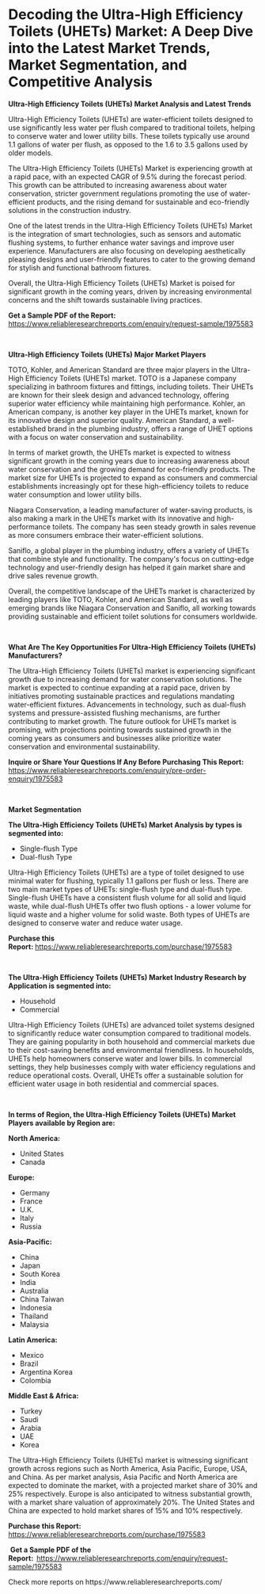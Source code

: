 <p><h1>Decoding the Ultra-High Efficiency Toilets (UHETs) Market: A Deep Dive into the Latest Market Trends, Market Segmentation, and Competitive Analysis</h1></p><p><strong>Ultra-High Efficiency Toilets (UHETs) Market Analysis and Latest Trends</strong></p>
<p><p>Ultra-High Efficiency Toilets (UHETs) are water-efficient toilets designed to use significantly less water per flush compared to traditional toilets, helping to conserve water and lower utility bills. These toilets typically use around 1.1 gallons of water per flush, as opposed to the 1.6 to 3.5 gallons used by older models.</p><p>The Ultra-High Efficiency Toilets (UHETs) Market is experiencing growth at a rapid pace, with an expected CAGR of 9.5% during the forecast period. This growth can be attributed to increasing awareness about water conservation, stricter government regulations promoting the use of water-efficient products, and the rising demand for sustainable and eco-friendly solutions in the construction industry.</p><p>One of the latest trends in the Ultra-High Efficiency Toilets (UHETs) Market is the integration of smart technologies, such as sensors and automatic flushing systems, to further enhance water savings and improve user experience. Manufacturers are also focusing on developing aesthetically pleasing designs and user-friendly features to cater to the growing demand for stylish and functional bathroom fixtures.</p><p>Overall, the Ultra-High Efficiency Toilets (UHETs) Market is poised for significant growth in the coming years, driven by increasing environmental concerns and the shift towards sustainable living practices.</p></p>
<p><strong>Get a Sample PDF of the Report:&nbsp;</strong> <a href="https://www.reliableresearchreports.com/enquiry/request-sample/1975583">https://www.reliableresearchreports.com/enquiry/request-sample/1975583</a></p>
<p>&nbsp;</p>
<p><strong>Ultra-High Efficiency Toilets (UHETs) Major Market Players</strong></p>
<p><p>TOTO, Kohler, and American Standard are three major players in the Ultra-High Efficiency Toilets (UHETs) market. TOTO is a Japanese company specializing in bathroom fixtures and fittings, including toilets. Their UHETs are known for their sleek design and advanced technology, offering superior water efficiency while maintaining high performance. Kohler, an American company, is another key player in the UHETs market, known for its innovative design and superior quality. American Standard, a well-established brand in the plumbing industry, offers a range of UHET options with a focus on water conservation and sustainability.</p><p>In terms of market growth, the UHETs market is expected to witness significant growth in the coming years due to increasing awareness about water conservation and the growing demand for eco-friendly products. The market size for UHETs is projected to expand as consumers and commercial establishments increasingly opt for these high-efficiency toilets to reduce water consumption and lower utility bills.</p><p>Niagara Conservation, a leading manufacturer of water-saving products, is also making a mark in the UHETs market with its innovative and high-performance toilets. The company has seen steady growth in sales revenue as more consumers embrace their water-efficient solutions.</p><p>Saniflo, a global player in the plumbing industry, offers a variety of UHETs that combine style and functionality. The company's focus on cutting-edge technology and user-friendly design has helped it gain market share and drive sales revenue growth.</p><p>Overall, the competitive landscape of the UHETs market is characterized by leading players like TOTO, Kohler, and American Standard, as well as emerging brands like Niagara Conservation and Saniflo, all working towards providing sustainable and efficient toilet solutions for consumers worldwide.</p></p>
<p>&nbsp;</p>
<p><strong>What Are The Key Opportunities For Ultra-High Efficiency Toilets (UHETs) Manufacturers?</strong></p>
<p><p>The Ultra-High Efficiency Toilets (UHETs) market is experiencing significant growth due to increasing demand for water conservation solutions. The market is expected to continue expanding at a rapid pace, driven by initiatives promoting sustainable practices and regulations mandating water-efficient fixtures. Advancements in technology, such as dual-flush systems and pressure-assisted flushing mechanisms, are further contributing to market growth. The future outlook for UHETs market is promising, with projections pointing towards sustained growth in the coming years as consumers and businesses alike prioritize water conservation and environmental sustainability.</p></p>
<p><strong>Inquire or Share Your Questions If Any Before Purchasing This Report:</strong> <a href="https://www.reliableresearchreports.com/enquiry/pre-order-enquiry/1975583">https://www.reliableresearchreports.com/enquiry/pre-order-enquiry/1975583</a></p>
<p>&nbsp;</p>
<p><strong>Market Segmentation</strong></p>
<p><strong>The Ultra-High Efficiency Toilets (UHETs) Market Analysis by types is segmented into:</strong></p>
<p><ul><li>Single-flush Type</li><li>Dual-flush Type</li></ul></p>
<p><p>Ultra-High Efficiency Toilets (UHETs) are a type of toilet designed to use minimal water for flushing, typically 1.1 gallons per flush or less. There are two main market types of UHETs: single-flush type and dual-flush type. Single-flush UHETs have a consistent flush volume for all solid and liquid waste, while dual-flush UHETs offer two flush options - a lower volume for liquid waste and a higher volume for solid waste. Both types of UHETs are designed to conserve water and reduce water usage.</p></p>
<p><strong>Purchase this Report:&nbsp;</strong><a href="https://www.reliableresearchreports.com/purchase/1975583">https://www.reliableresearchreports.com/purchase/1975583</a></p>
<p>&nbsp;</p>
<p><strong>The Ultra-High Efficiency Toilets (UHETs) Market Industry Research by Application is segmented into:</strong></p>
<p><ul><li>Household</li><li>Commercial</li></ul></p>
<p><p>Ultra-High Efficiency Toilets (UHETs) are advanced toilet systems designed to significantly reduce water consumption compared to traditional models. They are gaining popularity in both household and commercial markets due to their cost-saving benefits and environmental friendliness. In households, UHETs help homeowners conserve water and lower bills. In commercial settings, they help businesses comply with water efficiency regulations and reduce operational costs. Overall, UHETs offer a sustainable solution for efficient water usage in both residential and commercial spaces.</p></p>
<p>&nbsp;</p>
<p><strong>In terms of Region, the Ultra-High Efficiency Toilets (UHETs) Market Players available by Region are:</strong></p>
<p>
    <p> <strong> North America: </strong>
        <ul>
            <li>United States</li>
            <li>Canada</li>
        </ul>
        </p> 
    <p> <strong> Europe: </strong>
        <ul>
            <li>Germany</li>
            <li>France</li>
            <li>U.K.</li>
            <li>Italy</li>
            <li>Russia</li>
        </ul>
        </p> 
    <p> <strong> Asia-Pacific: </strong>
        <ul>
            <li>China</li>
            <li>Japan</li>
            <li>South Korea</li>
            <li>India</li>
            <li>Australia</li>
            <li>China Taiwan</li>
            <li>Indonesia</li>
            <li>Thailand</li>
            <li>Malaysia</li>
        </ul>
        </p> 
    <p> <strong> Latin America: </strong>
        <ul>
            <li>Mexico</li>
            <li>Brazil</li>
            <li>Argentina Korea</li>
            <li>Colombia</li>
        </ul>
        </p> 
    <p> <strong> Middle East & Africa: </strong>
        <ul>
            <li>Turkey</li>
            <li>Saudi</li>
            <li>Arabia</li>
            <li>UAE</li>
            <li>Korea</li>
        </ul>
    </p>
    </p>
<p><p>The Ultra-High Efficiency Toilets (UHETs) market is witnessing significant growth across regions such as North America, Asia Pacific, Europe, USA, and China. As per market analysis, Asia Pacific and North America are expected to dominate the market, with a projected market share of 30% and 25% respectively. Europe is also anticipated to witness substantial growth, with a market share valuation of approximately 20%. The United States and China are expected to hold market shares of 15% and 10% respectively.</p></p>
<p><strong>Purchase this Report: </strong><a href="https://www.reliableresearchreports.com/purchase/1975583">https://www.reliableresearchreports.com/purchase/1975583</a></p>
<p>&nbsp;<strong>Get a Sample PDF of the Report:&nbsp;&nbsp;</strong><a href="https://www.reliableresearchreports.com/enquiry/request-sample/1975583">https://www.reliableresearchreports.com/enquiry/request-sample/1975583</a></p>
<p><strong></strong></p>
<p>Check more reports on https://www.reliableresearchreports.com/</p>